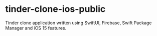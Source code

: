 # tinder-clone-ios-public
Tinder clone application written using SwiftUI, Firebase, Swift Package Manager and iOS 15 features.
